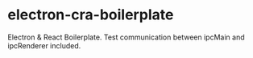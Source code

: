 # electron-cra-boilerplate
Electron &amp; React Boilerplate. Test communication between ipcMain and ipcRenderer included.
